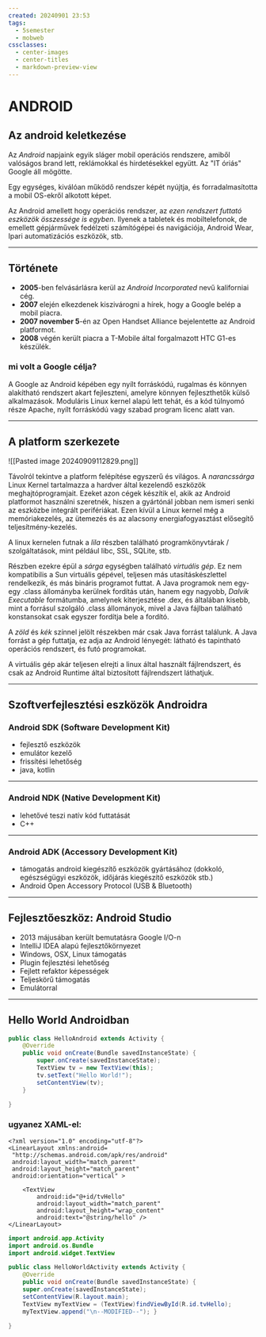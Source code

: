 ```yaml
---
created: 20240901 23:53
tags:
  - 5semester
  - mobweb
cssclasses:
  - center-images
  - center-titles
  - markdown-preview-view
---
```

# ANDROID
## Az android keletkezése

Az *Android* napjaink egyik sláger mobil operációs rendszere, amiből valóságos brand lett, reklámokkal és hirdetésekkel együtt. Az "IT óriás" Google áll mögötte.

Egy egységes, kiválóan működő rendszer képét nyújtja, és forradalmasította a mobil OS-ekről alkotott képet.

Az Android amellett hogy operációs rendszer, az *ezen rendszert futtató eszközök összessége is egyben*. Ilyenek a tabletek és mobiltelefonok, de emellett gépjárművek fedélzeti számítógépei és navigációja, Android Wear, Ipari automatizációs eszközök, stb.

---

## Története

- **2005**-ben felvásárlásra kerül az *Android Incorporated* nevű kaliforniai cég.
- **2007** elején elkezdenek kiszivárogni a hírek, hogy a Google belép a mobil piacra.
- **2007 november 5**-én az Open Handset Alliance bejelentette az Android platformot.
- **2008** végén került piacra a T-Mobile által forgalmazott HTC G1-es készülék.

### mi volt a Google célja?

A Google az Android képében egy nyílt forráskódú, rugalmas és könnyen alakítható rendszert akart fejleszteni, amelyre könnyen fejleszthetők külső alkalmazások. Moduláris Linux kernel alapú lett tehát, és a kód túlnyomó része Apache, nyílt forráskódú vagy szabad program licenc alatt van.

---
## A platform szerkezete

![[Pasted image 20240909112829.png]]

Távolról tekintve a platform felépítése egyszerű és világos. A *narancssárga* Linux Kernel tartalmazza a hardver által kezelendő eszközök meghajtóprogramjait. Ezeket azon cégek készítik el, akik az Android platformot használni szeretnék, hiszen a gyártónál jobban nem ismeri senki az eszközbe integrált perifériákat. Ezen kívül a Linux kernel még a memóriakezelés, az ütemezés és az alacsony energiafogyasztást elősegítő teljesítmény-kezelés.

A linux kernelen futnak a *lila* részben található programkönyvtárak / szolgáltatások, mint például libc, SSL, SQLite, stb.

Részben ezekre épül a *sárga* egységben található *virtuális gép*.
Ez nem kompatibilis a Sun virtuális gépével, teljesen más utasításkészlettel rendelkezik, és más bináris programot futtat. A Java programok nem egy-egy .class állományba kerülnek fordítás után, hanem egy nagyobb, *Dalvik Executable* formátumba, amelynek kiterjesztése .dex, és általában kisebb, mint a forrásul szolgáló .class állományok, mivel a Java fájlban található konstansokat csak egyszer fordítja bele a fordító.

A *zöld* és *kék* színnel jelölt részekben már csak Java forrást találunk. A Java forrást a gép futtatja, ez adja az Android lényegét: látható és tapintható operációs rendszert, és futó programokat.

A virtuális gép akár teljesen elrejti a linux által használt fájlrendszert, és csak az Android Runtime által biztosított fájlrendszert láthatjuk.

---

## Szoftverfejlesztési eszközök Androidra

### Android SDK (Software Development Kit)

- fejlesztő eszközök
- emulátor kezelő
- frissítési lehetőség
- java, kotlin

---

### Android NDK (Native Development Kit)

- lehetővé teszi natív kód futtatását
- C++

---

### Android ADK (Accessory Development Kit)

- támogatás android kiegészítő eszközök gyártásához (dokkoló, egészségügyi eszközök, időjárás kiegészítő eszközök stb.)
- Android Open Accessory Protocol (USB & Bluetooth)

---

## Fejlesztőeszköz: Android Studio

- 2013 májusában került bemutatásra Google I/O-n
- IntelliJ IDEA alapú fejlesztőkörnyezet
- Windows, OSX, Linux támogatás
- Plugin fejlesztési lehetőség
- Fejlett refaktor képességek
- Teljeskörű támogatás
- Emulátorral

---

## Hello World Androidban

```Java
public class HelloAndroid extends Activity {
	@Override
	public void onCreate(Bundle savedInstanceState) {
		super.onCreate(savedInstanceState);
		TextView tv = new TextView(this);
		tv.setText("Hello World!");
		setContentView(tv);
	}

}
```

### ugyanez XAML-el:

```XAML
<?xml version="1.0" encoding="utf-8"?>
<LinearLayout xmlns:android=
 "http://schemas.android.com/apk/res/android"
 android:layout_width="match_parent"
 android:layout_height="match_parent"
 android:orientation="vertical" >

	<TextView
		android:id="@+id/tvHello"
		android:layout_width="match_parent"
		android:layout_height="wrap_content"
		android:text="@string/hello" />
</LinearLayout>
```

```java
import android.app.Activity
import android.os.Bundle
import android.widget.TextView

public class HelloWorldActivity extends Activity {
	@Override
	public void onCreate(Bundle savedInstanceState) {
	super.onCreate(savedInstanceState);
	setContentView(R.layout.main);
	TextView myTextView = (TextView)findViewById(R.id.tvHello);
	myTextView.append("\n--MODIFIED--"); }
	
}
```
